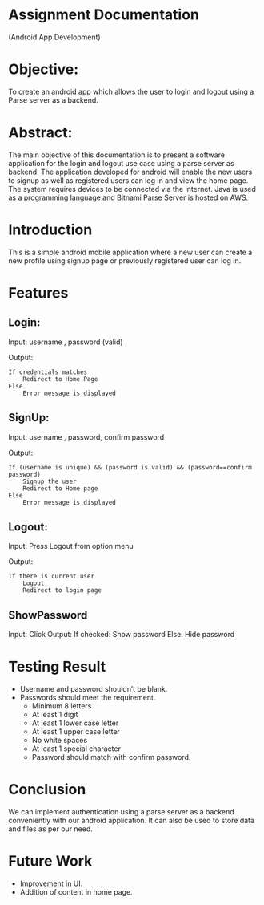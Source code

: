 # Assignment Documentation
(Android App Development)

# Objective:
To create an android app which allows the user to login and logout using a Parse server as a backend.

# Abstract:
The main objective of this documentation is to present a software application for the login and logout use case using a parse server as backend. The application developed for android will enable the new users to signup as well as registered users can log in and view the home page. The system requires devices to be connected via the internet. Java is used as a programming language and Bitnami Parse Server is hosted on AWS.

# Introduction
This is a simple android mobile application where a new user can create a new profile using signup page or previously registered user can log in.

# Features
## Login: 
Input: username , password (valid)

Output: 

	If credentials matches
		Redirect to Home Page
	Else
		Error message is displayed

## SignUp:
Input: username , password, confirm password

Output:

	If (username is unique) && (password is valid) && (password==confirm password)
		Signup the user
		Redirect to Home page
	Else
		Error message is displayed



## Logout:
Input: Press Logout from option menu

Output: 

	If there is current user
		Logout
		Redirect to login page

## ShowPassword
Input: Click
Output: 
	If checked:
		Show password
	Else:
		Hide password

# Testing Result
- Username and password shouldn’t be blank.
- Passwords should meet the requirement.
	- Minimum 8 letters
	- At least 1 digit
	- At least 1 lower case letter  
	- At least 1 upper case letter
	- No white spaces
	- At least 1 special character
	- Password should match with confirm password.


# Conclusion
We can implement authentication using a parse server as a backend conveniently with our android application. It can also be used to store data and files as per our need.

# Future Work
- Improvement in UI.
- Addition of content in home page.  
		
	
 




